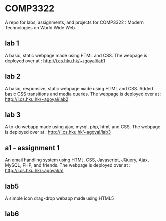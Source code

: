 # COMP3322
A repo for labs, assignments, and projects for COMP3322 : Modern Technologies on World Wide Web

## lab 1
A basic, static webpage made using HTML and CSS. The webpage is deployed over at : http://i.cs.hku.hk/~agoyal/lab1

## lab 2
A basic, responsive, static webpage made using HTML and CSS. Added basic CSS transitions and media queries. The webpage is deployed over at : http://i.cs.hku.hk/~agoyal/lab2

## lab 3
A to-do webapp made using ajax, mysql, php, html, and CSS. The webpage is deployed over at : http://i.cs.hku.hk/~agoyal/lab3

## a1 - assignment 1
An email handling system using HTML, CSS, Javascript, JQuery, Ajax, MySQL, PHP, and friends. The webpage is deployed over at : http://i.cs.hku.hk/~agoyal/a1

## lab5
A simple icon drag-drop webapp made using HTML5

## lab6
